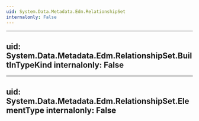 ```yaml
---
uid: System.Data.Metadata.Edm.RelationshipSet
internalonly: False
---
```


---
uid: System.Data.Metadata.Edm.RelationshipSet.BuiltInTypeKind
internalonly: False
---

---
uid: System.Data.Metadata.Edm.RelationshipSet.ElementType
internalonly: False
---
